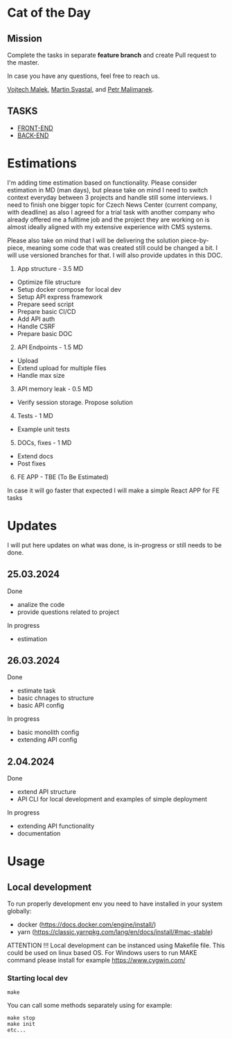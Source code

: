 # Cat of the Day

## Mission

Complete the tasks in separate **feature branch** and create Pull request to the master.

In case you have any questions, feel free to reach us.

[Vojtech Malek](https://github.com/vojtesaak),
[Martin Svastal](https://github.com/svastal), and
[Petr Malimanek](https://github.com/petrmm).

## TASKS

-   [FRONT-END](./docs/frontend-dev.md)
-   [BACK-END](./docs/backend-dev.md)

# Estimations

I'm adding time estimation based on functionality.
Please consider estimation in MD (man days), but please take on mind I need to switch context everyday between 3 projects and handle still some interviews. I need to finish one bigger topic for Czech News Center (current company, with deadline) as also I agreed for a trial task with another company who already offered me a fulltime job and the project they are working on is almost ideally aligned with my extensive experience with CMS systems.

Please also take on mind that I will be delivering the solution piece-by-piece, meaning some code that was created still could be changed a bit. I will use versioned branches for that.
I will also provide updates in this DOC.

1. App structure - 3.5 MD

-   Optimize file structure
-   Setup docker compose for local dev
-   Setup API express framework
-   Prepare seed script
-   Prepare basic CI/CD
-   Add API auth
-   Handle CSRF
-   Prepare basic DOC

2. API Endpoints - 1.5 MD

-   Upload
-   Extend upload for multiple files
-   Handle max size

3. API memory leak - 0.5 MD

-   Verify session storage. Propose solution

4. Tests - 1 MD

-   Example unit tests

5. DOCs, fixes - 1 MD

-   Extend docs
-   Post fixes

6. FE APP - TBE (To Be Estimated)

In case it will go faster that expected I will make a simple React APP for FE tasks

# Updates

I will put here updates on what was done, is in-progress or still needs to be done.

## 25.03.2024

Done

-   analize the code
-   provide questions related to project

In progress

-   estimation

## 26.03.2024

Done

-   estimate task
-   basic chnages to structure
-   basic API config

In progress

-   basic monolith config
-   extending API config

## 2.04.2024

Done

-   extend API structure
-   API CLI for local development and examples of simple deployment

In progress

-   extending API functionality
-   documentation

# Usage

## Local development

To run properly development env you need to have installed in your system globally:

-   docker (https://docs.docker.com/engine/install/)
-   yarn (https://classic.yarnpkg.com/lang/en/docs/install/#mac-stable)

ATTENTION !!!
Local development can be instanced using Makefile file. This could be used on linux based OS.
For Windows users to run MAKE command please install for example https://www.cygwin.com/

### Starting local dev

```
make
```

You can call some methods separately using for example:

```
make stop
make init
etc...
```
